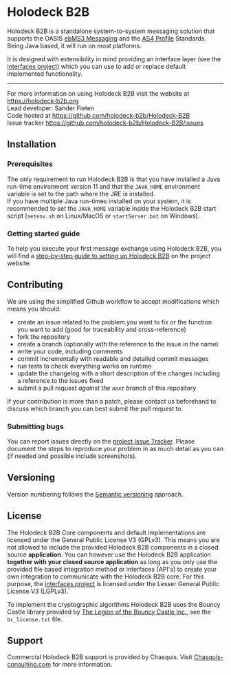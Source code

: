 # Holodeck B2B
Holodeck B2B is a standalone system-to-system messaging solution that supports the OASIS [ebMS3 Messaging](http://docs.oasis-open.org/ebxml-msg/ebms/v3.0/core/ebms_core-3.0-spec.html) and the [AS4 Profile](http://docs.oasis-open.org/ebxml-msg/ebms/v3.0/profiles/AS4-profile/v1.0/AS4-profile-v1.0.html) Standards. Being Java based, it will run on most platforms.

It is designed with extensibility in mind providing an interface layer (see the [interfaces project](interfaces)) which you can use to add or replace default implemented functionality. 

__________________  
For more information on using Holodeck B2B visit the website at https://holodeck-b2b.org    
Lead developer: Sander Fieten  
Code hosted at https://github.com/holodeck-b2b/Holodeck-B2B  
Issue tracker https://github.com/holodeck-b2b/Holodeck-B2B/issues

## Installation
### Prerequisites
The only requirement to run Holodeck B2B is that you have installed a Java run-time environment version 11 and that the `JAVA_HOME` environment variable is set to the path where the JRE is installed.  
If you have multiple Java run-times installed on your system, it is recommended to set the `JAVA_HOME` variable inside the Holodeck B2B start script (`setenv.sh` on Linux/MacOS or `startServer.bat` on Windows).

### Getting started guide
To help you execute your first message exchange using Holodeck B2B, you will find a [step-by-step guide to setting up Holodeck B2B](http://holodeck-b2b.org/documentation/getting-started/) on the project website.

## Contributing
We are using the simplified Github workflow to accept modifications which means you should:
* create an issue related to the problem you want to fix or the function you want to add (good for traceability and cross-reference)
* fork the repository
* create a branch (optionally with the reference to the issue in the name)
* write your code, including comments 
* commit incrementally with readable and detailed commit messages
* run tests to check everything works on runtime
* update the changelog with a short description of the changes including a reference to the issues fixed
* submit a pull request _against the `next` branch_ of this repository

If your contribution is more than a patch, please contact us beforehand to discuss which branch you can best submit the pull request to.

### Submitting bugs
You can report issues directly on the [project Issue Tracker](https://github.com/holodeck-b2b/Holodeck-B2B/issues).
Please document the steps to reproduce your problem in as much detail as you can (if needed and possible include screenshots).

## Versioning
Version numbering follows the [Semantic versioning](http://semver.org/) approach.

## License
The Holodeck B2B Core components and default implementations are licensed under the General Public License V3 (GPLv3). This means you are not allowed to include the provided Holodeck B2B components in a closed source **application**. You can however use the Holodeck B2B application **together with your closed source application** as long as you only use the provided file based integration method or interfaces (API's) to create your own integration to communicate with the Holodeck B2B core. For this purpose, the [interfaces project](https://github.com/holodeck-b2b/Holodeck-B2B/interfaces) is licensed under the Lesser General Public License V3 (LGPLv3).`

To implement the cryptographic algorithms Holodeck B2B uses the Bouncy Castle library provided by [The Legion of the Bouncy Castle Inc.](http://www.bouncycastle.org), see the `bc_license.txt` file.

## Support
Commercial Holodeck B2B support is provided by Chasquis. Visit [Chasquis-consulting.com](http://chasquis-consulting.com/holodeck-b2b-support/) for more information.
